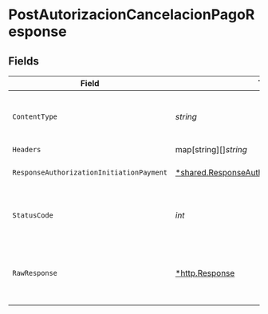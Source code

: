 # PostAutorizacionCancelacionPagoResponse


## Fields

| Field                                                                                                           | Type                                                                                                            | Required                                                                                                        | Description                                                                                                     |
| --------------------------------------------------------------------------------------------------------------- | --------------------------------------------------------------------------------------------------------------- | --------------------------------------------------------------------------------------------------------------- | --------------------------------------------------------------------------------------------------------------- |
| `ContentType`                                                                                                   | *string*                                                                                                        | :heavy_check_mark:                                                                                              | HTTP response content type for this operation                                                                   |
| `Headers`                                                                                                       | map[string][]*string*                                                                                           | :heavy_minus_sign:                                                                                              | N/A                                                                                                             |
| `ResponseAuthorizationInitiationPayment`                                                                        | [*shared.ResponseAuthorizationInitiationPayment](../../models/shared/responseauthorizationinitiationpayment.md) | :heavy_minus_sign:                                                                                              | HTTP/1.1 201 Created                                                                                            |
| `StatusCode`                                                                                                    | *int*                                                                                                           | :heavy_check_mark:                                                                                              | HTTP response status code for this operation                                                                    |
| `RawResponse`                                                                                                   | [*http.Response](https://pkg.go.dev/net/http#Response)                                                          | :heavy_minus_sign:                                                                                              | Raw HTTP response; suitable for custom response parsing                                                         |